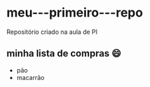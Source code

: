 # meu---primeiro---repo
Repositório criado na aula de PI

## minha lista de compras :smile: 
- pão
- macarrão

